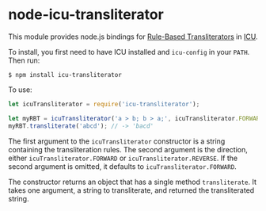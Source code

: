 # node-icu-transliterator

This module provides node.js bindings for [Rule-Based Transliterators](http://userguide.icu-project.org/transforms/general#TOC-Rule-Based-Transliterators) in [ICU](http://site.icu-project.org/).

To install, you first need to have ICU installed and `icu-config` in your `PATH`. Then run:

```
$ npm install icu-transliterator
```

To use:

```javascript
let icuTransliterator = require('icu-transliterator');

let myRBT = icuTransliterator('a > b; b > a;', icuTransliterator.FORWARD);
myRBT.transliterate('abcd'); // -> 'bacd'
```

The first argument to the `icuTransliterator` constructor is a string containing the transliteration rules. The second argument is the direction, either `icuTransliterator.FORWARD` or `icuTransliterator.REVERSE`. If the second argument is omitted, it defaults to `icuTransliterator.FORWARD`.

The constructor returns an object that has a single method `transliterate`. It takes one argument, a string to transliterate, and returned the transliterated string.
